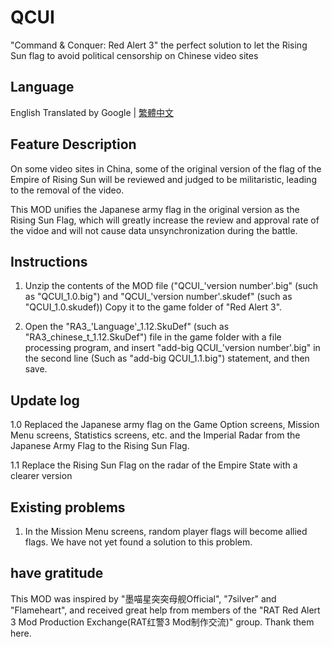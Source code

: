 # QCUI

"Command & Conquer: Red Alert 3" the perfect solution to let the Rising Sun flag to avoid political censorship on Chinese video sites

## Language

English Translated by Google | [繁體中文](./README.md)

## Feature Description

On some video sites in China, some of the original version of the flag of the Empire of Rising Sun will be reviewed and judged to be militaristic, leading to the removal of the video.

This MOD unifies the Japanese army flag in the original version as the Rising Sun Flag, which will greatly increase the review and approval rate of the vidoe and will not cause data unsynchronization during the battle.

## Instructions

1. Unzip the contents of the MOD file ("QCUI_'version number'.big" (such as "QCUI_1.0.big") and "QCUI_'version number'.skudef" (such as "QCUI_1.0.skudef)) Copy it to the game folder of "Red Alert 3".

2. Open the "RA3_'Language'\_1.12.SkuDef" (such as "RA3_chinese_t_1.12.SkuDef") file in the game folder with a file processing program, and insert "add-big QCUI_'version number'.big" in the second line (Such as "add-big QCUI_1.1.big") statement, and then save.

## Update log

1.0 Replaced the Japanese army flag on the Game Option screens, Mission Menu screens, Statistics screens, etc. and the Imperial Radar from the Japanese Army Flag to the Rising Sun Flag. 

1.1 Replace the Rising Sun Flag on the radar of the Empire State with a clearer version

## Existing problems

1. In the Mission Menu screens, random player flags will become allied flags. We have not yet found a solution to this problem.

## have gratitude

This MOD was inspired by "墨喵星突突母舰Official", "7silver" and "Flameheart", and received great help from members of the "RAT Red Alert 3 Mod Production Exchange(RAT红警3 Mod制作交流)" group. Thank them here.
